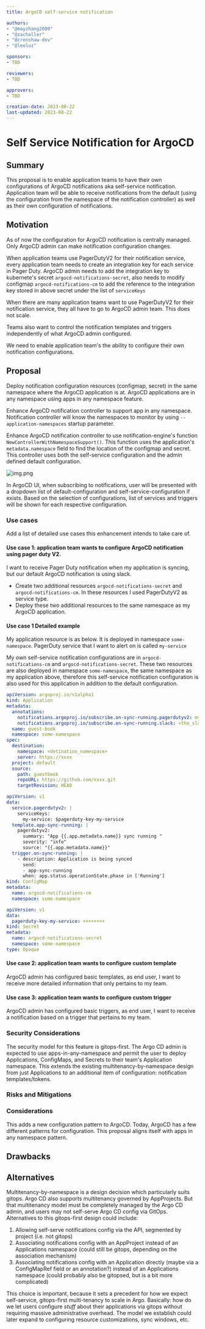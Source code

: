 ```yaml
---
title: ArgoCD self-service notification

authors:
- "@mayzhang2000"
- "@zachaller"
- "@crenshaw-dev"
- "@leoluz"

sponsors:
- TBD

reviewers:
- TBD

approvers:
- TBD

creation-date: 2023-08-22  
last-updated: 2023-08-22
---
```


# Self Service Notification for ArgoCD

## Summary
This proposal is to enable application teams to have their own configurations of ArgoCD notifications aka self-service notification.
Application team will be able to receive notifications from the default (using the configuration from the namespace of the notification controller) as well as their own configuration of notifications.

## Motivation
As of now the configuration for ArgoCD notification is centrally managed. Only ArgoCD admin can make notification configuration changes.

When application teams use PagerDutyV2 for their notification service, every application team needs to create an integration key for each service in Pager Duty.
ArgoCD admin needs to add the integration key to kubernete's secret `argocd-notifications-secret`,
also needs to modify configmap `argocd-notifications-cm` to add the reference to the integration key stored in above secret under the list of `serviceKeys`

When there are many application teams want to use PagerDutyV2 for their notification service, they all have to go to ArgoCD admin team. This does not scale.

Teams also want to control the notification templates and triggers independently of what ArgoCD admin configured.

We need to enable application team's the ability to configure their own notification configurations.

## Proposal
Deploy notification configuration resources (configmap, secret) in the same namespace where the ArgoCD application is at.
ArgoCD applications are in any namespace using apps in any namespace feature.

Enhance ArgoCD notification controller to support app in any namespace.
Notification controller will know the namespaces to monitor by using `--application-namespaces` startup parameter. 

Enhance ArgoCD notification controller to use notification-engine's function `NewControllerWithNamespaceSupport()`. 
This function uses the application's `metadata.namespace` field to find the location of the configmap and secret. 
This controller uses both the self-service configuration and the admin defined default configuration.

![img.png](images/self-service-notifications.png)

In ArgoCD UI, when subscribing to notifications, user will be presented with a dropdown list of default-configuration and self-service-configuration if exists.
Based on the selection of configurations, list of services and triggers will be shown for each respective configuration.

### Use cases

Add a list of detailed use cases this enhancement intends to take care of.

#### Use case 1: application team wants to configure ArgoCD notification using pager duty V2.
I want to receive Pager Duty notification when my application is syncing, but our default ArgoCD notification is using slack.

* Create two additional resources `argocd-notifications-secret` and `argocd-notifications-cm`.
  In these resources I used PagerDutyV2 as service type.
* Deploy these two additional resources to the same namespace as my ArgoCD application.


#### Use case 1 Detailed example
My application resource is as below. It is deployed in namespace `some-namespace`. 
PagerDuty service that I want to alert on is called `my-service`

My own self-service notification configurations are in `argocd-notifications-cm` and `argocd-notifications-secret`.
These two resources are also deployed in namespace `some-namespace`, the same namespace as my application above,
therefore this self-service notification configuration is also used for this application in addition to the default configuration.

```yaml
apiVersion: argoproj.io/v1alpha1
kind: Application
metadata:
  annotations:
    notifications.argoproj.io/subscribe.on-sync-running.pagerdutyv2: my-service
    notifications.argoproj.io/subscribe.on-sync-running.slack: <the_slack_channel_name>
  name: guest-book
  namespace: some-namespace
spec:
  destination:
    namespace: <detination_namespace>
    server: https://xxxx
  project: default
  source:
    path: guestbook
    repoURL: https://github.com/xxxx.git
    targetRevision: HEAD
```

```yaml
apiVersion: v1
data:
  service.pagerdutyv2: |
    serviceKeys:
      my-service: $pagerduty-key-my-service
  template.app-sync-running: |
    pagerdutyv2:
      summary: "App {{.app.metadata.name}} sync running "
      severity: "info"
      source: "{{.app.metadata.name}}"
  trigger.on-sync-running: |
    - description: Application is being synced
      send:
      - app-sync-running
      when: app.status.operationState.phase in ['Running']
kind: ConfigMap
metadata:
  name: argocd-notifications-cm
  namespace: some-namespace
```

```yaml
apiVersion: v1
data:
  pagerduty-key-my-service: ++++++++
kind: Secret
metadata:
  name: argocd-notifications-secret
  namespace: some-namespace
type: Opaque
```

#### Use case 2: application team wants to configure custom template
ArgoCD admin has configured basic templates, as end user, I want to receive more detailed information that only pertains to my team.

#### Use case 3: application team wants to configure custom trigger
ArgoCD admin has configured basic triggers, as end user, I want to receive a notification based on a trigger that pertains to my team.

### Security Considerations
The security model for this feature is gitops-first. The Argo CD admin is expected to use apps-in-any-namespace and permit the user to deploy Applications, ConfigMaps, and Secrets to their team's Application namespace.
This extends the existing multitenancy-by-namespace design from just Applications to an additional item of configuration: notification templates/tokens.

### Risks and Mitigations

### Considerations
This adds a new configuration pattern to ArgoCD. Today, ArgoCD has a few different patterns for configuration. 
This proposal aligns itself with apps in any namespace pattern.

## Drawbacks

## Alternatives
Multitenancy-by-namespace is a design decision which particularly suits gitops. Argo CD also supports multitenancy governed by AppProjects. But that multitenancy model must be completely managed by the Argo CD admin, and users may not self-serve Argo CD config via GitOps.
Alternatives to this gitops-first design could include:
1) Allowing self-serve notifications config via the API, segmented by project (i.e. not gitops)
2) Associating notifications config with an AppProject instead of an Applications namespace (could still be gitops, depending on the association mechanism)
3) Associating notifications config with an Application directly (maybe via a ConfigMapRef field or an annotation?) instead of an Applications namespace (could probably also be gitopsed, but is a bit more complicated)
   
This choice is important, because it sets a precedent for how we expect self-service, gitops-first multi-tenancy to scale in Argo. Basically: how do we let users configure _stuff_ about their applications via gitops without requiring massive administrative overhead. The model we establish could later expand to configuring resource customizations, sync windows, etc.

